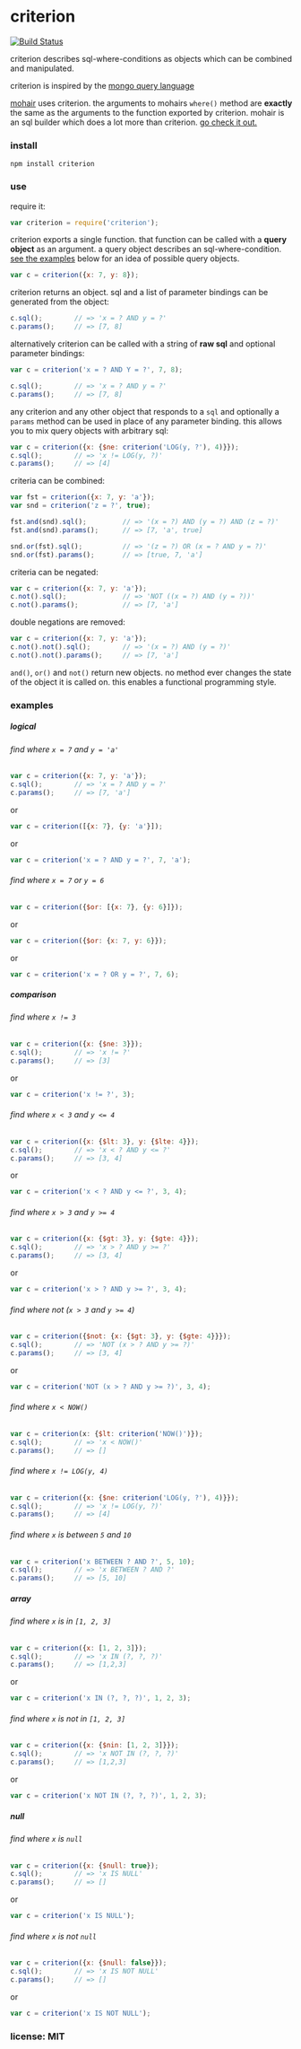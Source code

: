 # criterion

[![Build Status](https://travis-ci.org/snd/criterion.png)](https://travis-ci.org/snd/criterion)

criterion describes sql-where-conditions as objects which can be combined
and manipulated.

criterion is inspired by the [mongo query language](http://www.mongodb.org/display/DOCS/Advanced+Queries)

[mohair](https://github.com/snd/mohair) uses criterion.
the arguments to mohairs `where()` method are **exactly** the same as the arguments to the function exported by criterion.
mohair is an sql builder which does a lot more than criterion. [go check it out.](https://github.com/snd/mohair)

### install

```
npm install criterion
```

### use

require it:

```javascript
var criterion = require('criterion');
```

criterion exports a single function.
that function can be called with a **query object** as an argument.
a query object describes an sql-where-condition.
[see the examples](#examples) below for an idea of possible query objects.

```javascript
var c = criterion({x: 7, y: 8});
```

criterion returns an object.
sql and a list of parameter bindings can be generated from the object:

```javascript
c.sql();        // => 'x = ? AND y = ?'
c.params();     // => [7, 8]
```

alternatively criterion can be called with a string of **raw sql** and optional parameter bindings:

```javascript
var c = criterion('x = ? AND Y = ?', 7, 8);

c.sql();        // => 'x = ? AND y = ?'
c.params();     // => [7, 8]
```

any criterion and any other object that responds to a `sql` and optionally a `params` method can
be used in place of any parameter binding.
this allows you to mix query objects with arbitrary sql:

```javascript
var c = criterion({x: {$ne: criterion('LOG(y, ?'), 4)}});
c.sql();        // => 'x != LOG(y, ?)'
c.params();     // => [4]
```

criteria can be combined:

```javascript
var fst = criterion({x: 7, y: 'a'});
var snd = criterion('z = ?', true);

fst.and(snd).sql();         // => '(x = ?) AND (y = ?) AND (z = ?)'
fst.and(snd).params();      // => [7, 'a', true]

snd.or(fst).sql();          // => '(z = ?) OR (x = ? AND y = ?)'
snd.or(fst).params();       // => [true, 7, 'a']
```

criteria can be negated:

```javascript
var c = criterion({x: 7, y: 'a'});
c.not().sql();              // => 'NOT ((x = ?) AND (y = ?))'
c.not().params();           // => [7, 'a']
```

double negations are removed:

```javascript
var c = criterion({x: 7, y: 'a'});
c.not().not().sql();        // => '(x = ?) AND (y = ?)'
c.not().not().params();     // => [7, 'a']
```

`and()`, `or()` and `not()` return new objects.
no method ever changes the state of the object it is called on.
this enables a functional programming style.

### examples

##### logical

###### find where `x = 7` and `y = 'a'`

```javascript
var c = criterion({x: 7, y: 'a'});
c.sql();        // => 'x = ? AND y = ?'
c.params();     // => [7, 'a']
```
or
```javascript
var c = criterion([{x: 7}, {y: 'a'}]);
```
or
```javascript
var c = criterion('x = ? AND y = ?', 7, 'a');
```

###### find where `x = 7` or `y = 6`

```javascript
var c = criterion({$or: [{x: 7}, {y: 6}]});
```
or
```javascript
var c = criterion({$or: {x: 7, y: 6}});
```
or
```javascript
var c = criterion('x = ? OR y = ?', 7, 6);
```

##### comparison

###### find where `x != 3`

```javascript
var c = criterion({x: {$ne: 3}});
c.sql();        // => 'x != ?'
c.params();     // => [3]
```
or
```javascript
var c = criterion('x != ?', 3);
```

###### find where `x < 3` and `y <= 4`

```javascript
var c = criterion({x: {$lt: 3}, y: {$lte: 4}});
c.sql();        // => 'x < ? AND y <= ?'
c.params();     // => [3, 4]
```
or
```javascript
var c = criterion('x < ? AND y <= ?', 3, 4);
```

###### find where `x > 3` and `y >= 4`

```javascript
var c = criterion({x: {$gt: 3}, y: {$gte: 4}});
c.sql();        // => 'x > ? AND y >= ?'
c.params();     // => [3, 4]
```
or
```javascript
var c = criterion('x > ? AND y >= ?', 3, 4);
```

###### find where not (`x > 3` and `y >= 4`)

```javascript
var c = criterion({$not: {x: {$gt: 3}, y: {$gte: 4}}});
c.sql();        // => 'NOT (x > ? AND y >= ?)'
c.params();     // => [3, 4]
```
or
```javascript
var c = criterion('NOT (x > ? AND y >= ?)', 3, 4);
```

###### find where `x < NOW()`

```javascript
var c = criterion(x: {$lt: criterion('NOW()')});
c.sql();        // => 'x < NOW()'
c.params();     // => []
```

###### find where `x != LOG(y, 4)`

```javascript
var c = criterion({x: {$ne: criterion('LOG(y, ?'), 4)}});
c.sql();        // => 'x != LOG(y, ?)'
c.params();     // => [4]
```

###### find where `x` is between `5` and `10`

```javascript
var c = criterion('x BETWEEN ? AND ?', 5, 10);
c.sql();        // => 'x BETWEEN ? AND ?'
c.params();     // => [5, 10]
```

##### array

###### find where `x` is in `[1, 2, 3]`

```javascript
var c = criterion({x: [1, 2, 3]});
c.sql();        // => 'x IN (?, ?, ?)'
c.params();     // => [1,2,3]
```
or
```javascript
var c = criterion('x IN (?, ?, ?)', 1, 2, 3);
```

###### find where `x` is not in `[1, 2, 3]`

```javascript
var c = criterion({x: {$nin: [1, 2, 3]}});
c.sql();        // => 'x NOT IN (?, ?, ?)'
c.params();     // => [1,2,3]
```
or
```javascript
var c = criterion('x NOT IN (?, ?, ?)', 1, 2, 3);
```

##### null

###### find where `x` is `null`

```javascript
var c = criterion({x: {$null: true});
c.sql();        // => 'x IS NULL'
c.params();     // => []
```
or
```javascript
var c = criterion('x IS NULL');
```

###### find where `x` is not `null`

```javascript
var c = criterion({x: {$null: false}});
c.sql();        // => 'x IS NOT NULL'
c.params();     // => []
```
or
```javascript
var c = criterion('x IS NOT NULL');
```

### license: MIT
